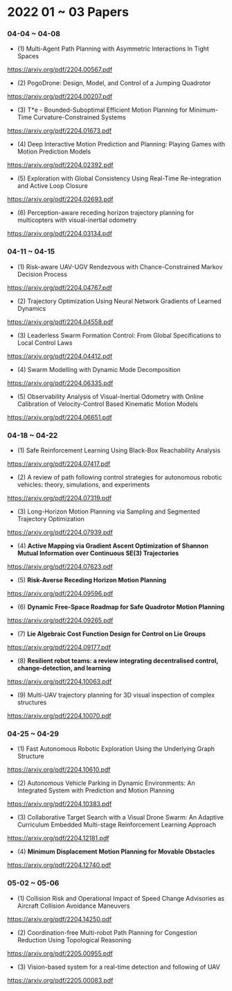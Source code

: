 # 2022 01 ~ 03 Papers

### 04-04 ~ 04-08

- (1) Multi-Agent Path Planning with Asymmetric Interactions In Tight Spaces

https://arxiv.org/pdf/2204.00567.pdf


- (2) PogoDrone: Design, Model, and Control of a Jumping Quadrotor

https://arxiv.org/pdf/2204.00207.pdf

- (3) T*e - Bounded-Suboptimal Efficient Motion Planning for Minimum-Time Curvature-Constrained Systems

https://arxiv.org/pdf/2204.01673.pdf

- (4) Deep Interactive Motion Prediction and Planning: Playing Games with Motion Prediction Models

https://arxiv.org/pdf/2204.02392.pdf

- (5)  Exploration with Global Consistency Using Real-Time Re-integration and Active Loop Closure

https://arxiv.org/pdf/2204.02693.pdf

- (6) Perception-aware receding horizon trajectory planning for multicopters with visual-inertial odometry

https://arxiv.org/pdf/2204.03134.pdf


### 04-11 ~ 04-15


- (1) Risk-aware UAV-UGV Rendezvous with Chance-Constrained Markov Decision Process

https://arxiv.org/pdf/2204.04767.pdf

- (2) Trajectory Optimization Using Neural Network Gradients of Learned Dynamics

https://arxiv.org/pdf/2204.04558.pdf

- (3) Leaderless Swarm Formation Control: From Global Specifications to Local Control Laws

https://arxiv.org/pdf/2204.04412.pdf

- (4) Swarm Modelling with Dynamic Mode Decomposition

https://arxiv.org/pdf/2204.06335.pdf

- (5) Observability Analysis of Visual-Inertial Odometry with Online Calibration of Velocity-Control Based Kinematic Motion Models

https://arxiv.org/pdf/2204.06651.pdf


### 04-18 ~ 04-22

- (1) Safe Reinforcement Learning Using Black-Box Reachability Analysis

https://arxiv.org/pdf/2204.07417.pdf

- (2) A review of path following control strategies for autonomous robotic vehicles: theory, simulations, and experiments

https://arxiv.org/pdf/2204.07319.pdf

- (3) Long-Horizon Motion Planning via Sampling and Segmented Trajectory Optimization

https://arxiv.org/pdf/2204.07939.pdf

- (4) **Active Mapping via Gradient Ascent Optimization of Shannon Mutual Information over Continuous SE(3) Trajectories**

https://arxiv.org/pdf/2204.07623.pdf

- (5) **Risk-Averse Receding Horizon Motion Planning**

https://arxiv.org/pdf/2204.09596.pdf

- (6) **Dynamic Free-Space Roadmap for Safe Quadrotor Motion Planning**

https://arxiv.org/pdf/2204.09265.pdf

- (7) **Lie Algebraic Cost Function Design for Control on Lie Groups**

https://arxiv.org/pdf/2204.09177.pdf

- (8) **Resilient robot teams: a review integrating decentralised control, change-detection, and learning**

https://arxiv.org/pdf/2204.10063.pdf

- (9) Multi-UAV trajectory planning for 3D visual inspection of complex structures

https://arxiv.org/pdf/2204.10070.pdf


### 04-25 ~ 04-29

- (1) Fast Autonomous Robotic Exploration Using the Underlying Graph Structure

https://arxiv.org/pdf/2204.10610.pdf

- (2) Autonomous Vehicle Parking in Dynamic Environments: An Integrated System with Prediction and Motion Planning

https://arxiv.org/pdf/2204.10383.pdf

- (3) Collaborative Target Search with a Visual Drone Swarm: An Adaptive Curriculum Embedded Multi-stage Reinforcement Learning Approach

https://arxiv.org/pdf/2204.12181.pdf

- (4) **Minimum Displacement Motion Planning for Movable Obstacles**

https://arxiv.org/pdf/2204.12740.pdf


### 05-02 ~ 05-06

- (1) Collision Risk and Operational Impact of Speed Change Advisories as Aircraft Collision Avoidance Maneuvers

https://arxiv.org/pdf/2204.14250.pdf


- (2) Coordination-free Multi-robot Path Planning for Congestion Reduction Using Topological Reasoning

https://arxiv.org/pdf/2205.00955.pdf


- (3) Vision-based system for a real-time detection and following of UAV

https://arxiv.org/pdf/2205.00083.pdf
